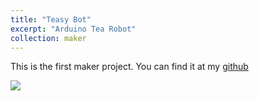 ```yaml
---
title: "Teasy Bot"
excerpt: "Arduino Tea Robot"
collection: maker
---
```


This is the first maker project. You can find it at my [github](https://github.com/emacholdt/teasy_bot)



![](https://github.com/emacholdt/teasy_bot/blob/master/img/teasy_v0.0.6.gif)
